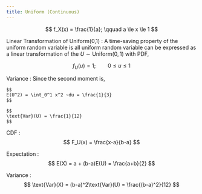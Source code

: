 ```yaml
---
title: Uniform (Continuous)
---
```


$$
f_X(x) = \frac{1}{a}; \qquad a \le x \le 1
$$

Linear Transformation of Uniform(0,1)
:	A time-saving property of the uniform random variable is all uniform random variable can be expressed as a linear transformation of the $U \sim \text{Uniform}(0,1)$ with PDF,

$$
f_U(u) = 1; \qquad 0 \le u \le 1
$$

Variance
:	Since the second moment is,

	$$
	E(U^2) = \int_0^1 x^2 ~du = \frac{1}{3}
	$$

	$$
	\text{Var}(U) = \frac{1}{12}
	$$

CDF
:	$$
	F_U(x) = \frac{x-a}{b-a}
	$$

Expectation
:	$$
	E(X) = a + (b-a)E(U) = \frac{a+b}{2}
	$$

Variance
:	$$
	\text{Var}(X) = (b-a)^2\text{Var}(U) = \frac{(b-a)^2}{12}
	$$